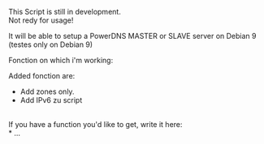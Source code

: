 This Script is still in development.<br />
Not redy for usage!

It will be able to setup a PowerDNS MASTER or SLAVE server on Debian 9 (testes only on Debian 9)<br />

Fonction on which i'm working:<br />


Added fonction are:<br />
* Add zones only.
* Add IPv6 zu script
<br />
If you have a function you'd like to get, write it here:<br />
*  ...
